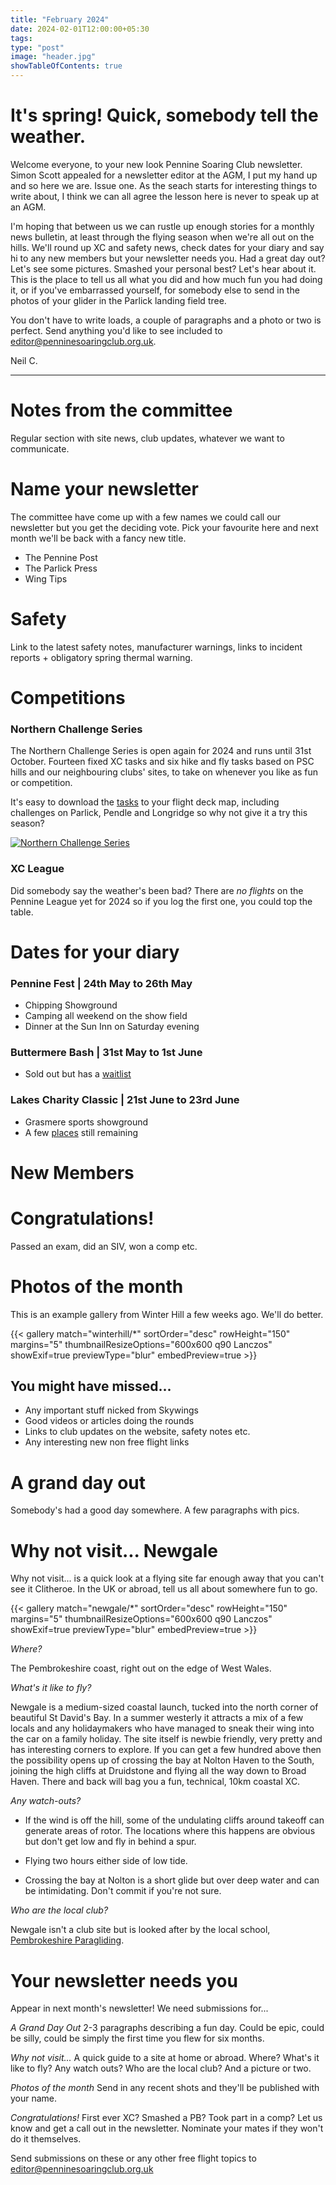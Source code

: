 ```yaml
---
title: "February 2024"
date: 2024-02-01T12:00:00+05:30
tags: 
type: "post"
image: "header.jpg"
showTableOfContents: true
---
```


# It's spring! Quick, somebody tell the weather.

Welcome everyone, to your new look Pennine Soaring Club newsletter. Simon Scott appealed for a newsletter editor at the AGM, I put my hand up and so here we are. Issue one. As the seach starts for interesting things to write about, I think we can all agree the lesson here is never to speak up at an AGM.

I'm hoping that between us we can rustle up enough stories for a monthly news bulletin, at least through the flying season when we're all out on the hills. We'll round up XC and safety news, check dates for your diary and say hi to any new members but your newsletter needs you. Had a great day out? Let's see some pictures. Smashed your personal best? Let's hear about it. This is the place to tell us all what you did and how much fun you had doing it, or if you've embarrassed yourself, for somebody else to send in the photos of your glider in the Parlick landing field tree.

You don't have to write loads, a couple of paragraphs and a photo or two is perfect. Send anything you'd like to see included to [editor@penninesoaringclub.org.uk](mailto:editor@penninesoaringclub.org.uk).

Neil C.

---

# Notes from the committee

Regular section with site news, club updates, whatever we want to communicate.

# Name your newsletter

The committee have come up with a few names we could call our newsletter but you get the deciding vote. Pick your favourite here and next month we'll be back with a fancy new title.

- The Pennine Post
- The Parlick Press
- Wing Tips

# Safety

Link to the latest safety notes, manufacturer warnings, links to incident reports + obligatory spring thermal warning.

# Competitions

### Northern Challenge Series

The Northern Challenge Series is open again for 2024 and runs until 31st October. Fourteen fixed XC tasks and six hike and fly tasks based on PSC hills and our neighbouring clubs' sites, to take on whenever you like as fun or competition.

It's easy to download the [tasks](https://www.xcmap.net/index.php?c=Northern%20Challenge%20Trophy&y=2024) to your flight deck map, including challenges on Parlick, Pendle and Longridge so why not give it a try this season?

[![Northern Challenge Series](https://www.xcflight.com/s/cc_images/cache_83561507.jpg?t=1700681134])](https://www.xcflight.com/northern-challenge-series-2024/)

### XC League

Did somebody say the weather's been bad? There are _no flights_ on the Pennine League yet for 2024 so if you log the first one, you could top the table.

# Dates for your diary

### Pennine Fest | 24th May to 26th May
- Chipping Showground
- Camping all weekend on the show field
- Dinner at the Sun Inn on Saturday evening

### Buttermere Bash | 31st May to 1st June
- Sold out but has a [waitlist](https://www.tickettailor.com/events/airventures/1107651)

### Lakes Charity Classic | 21st June to 23rd June
- Grasmere sports showground
- A few [places](https://www.cumbriasoaringclub.co.uk/lcc/CSC_LCCMain.php) still remaining

# New Members

# Congratulations!

Passed an exam, did an SIV, won a comp etc.

# Photos of the month

This is an example gallery from Winter Hill a few weeks ago. We'll do better.

{{< gallery match="winterhill/*" sortOrder="desc" rowHeight="150" margins="5" thumbnailResizeOptions="600x600 q90 Lanczos" showExif=true previewType="blur" embedPreview=true >}}

## You might have missed...

- Any important stuff nicked from Skywings
- Good videos or articles doing the rounds
- Links to club updates on the website, safety notes etc.
- Any interesting new non free flight links

# A grand day out

Somebody's had a good day somewhere. A few paragraphs with pics.

# Why not visit... Newgale

Why not visit... is a quick look at a flying site far enough away that you can't see it Clitheroe. In the UK or abroad, tell us all about somewhere fun to go.

{{< gallery match="newgale/*" sortOrder="desc" rowHeight="150" margins="5" thumbnailResizeOptions="600x600 q90 Lanczos" showExif=true previewType="blur" embedPreview=true >}}

_Where?_

The Pembrokeshire coast, right out on the edge of West Wales.

_What's it like to fly?_

Newgale is a medium-sized coastal launch, tucked into the north corner of beautiful St David's Bay. In a summer westerly it attracts a mix of a few locals and any holidaymakers who have managed to sneak their wing into the car on a family holiday. The site itself is newbie friendly, very pretty and has interesting corners to explore. If you can get a few hundred above then the possibility opens up of crossing the bay at Nolton Haven to the South, joining the high cliffs at Druidstone and flying all the way down to Broad Haven. There and back will bag you a fun, technical, 10km coastal XC.

_Any watch-outs?_

- If the wind is off the hill, some of the undulating cliffs around takeoff can generate areas of rotor. The locations where this happens are obvious but don't get low and fly in behind a spur.

- Flying two hours either side of low tide.

- Crossing the bay at Nolton is a short glide but over deep water and can be intimidating. Don't commit if you're not sure.

_Who are the local club?_

Newgale isn't a club site but is looked after by the local school, [Pembrokeshire Paragliding](http://www.pembrokeshireparagliding.com).

# Your newsletter needs you

Appear in next month's newsletter! We need submissions for...

_A Grand Day Out_
2-3 paragraphs describing a fun day. Could be epic, could be silly, could be simply the first time you flew for six months.

_Why not visit..._
A quick guide to a site at home or abroad. Where? What's it like to fly? Any watch outs? Who are the local club? And a picture or two.

_Photos of the month_
Send in any recent shots and they'll be published with your name.

_Congratulations!_
First ever XC? Smashed a PB? Took part in a comp? Let us know and get a call out in the newsletter. Nominate your mates if they won't do it themselves.

Send submissions on these or any other free flight topics to [editor@penninesoaringclub.org.uk](mailto:editor@penninesoaringclub.org.uk)